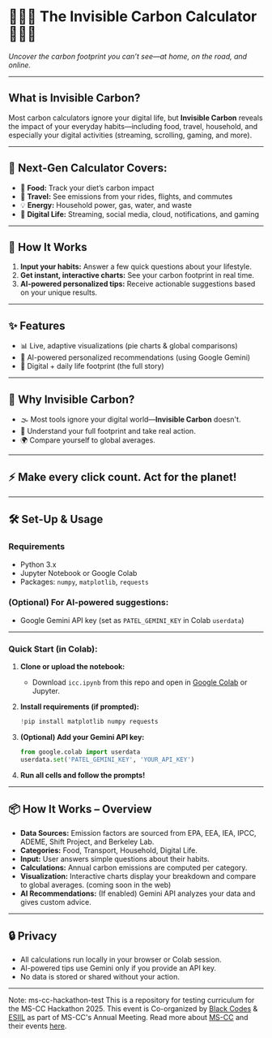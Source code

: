 # 🌱🌱🌱 The Invisible Carbon Calculator 🌱🌱🌱

_Uncover the carbon footprint you can’t see—at home, on the road, and online._

---

## What is **Invisible Carbon**?

Most carbon calculators ignore your digital life, but **Invisible Carbon** reveals the impact of your everyday habits—including food, travel, household, and especially your digital activities (streaming, scrolling, gaming, and more).

---

## 🚀 **Next-Gen Calculator Covers:**
- 🍔 **Food:** Track your diet’s carbon impact
- 🚗 **Travel:** See emissions from your rides, flights, and commutes
- 💡 **Energy:** Household power, gas, water, and waste
- 📱 **Digital Life:** Streaming, social media, cloud, notifications, and gaming

---

## 🧭 **How It Works**

1. **Input your habits:** Answer a few quick questions about your lifestyle.
2. **Get instant, interactive charts:** See your carbon footprint in real time.
3. **AI-powered personalized tips:** Receive actionable suggestions based on your unique results.

---

## ✨ **Features**

- 📊 Live, adaptive visualizations (pie charts & global comparisons)
- 🤖 AI-powered personalized recommendations (using Google Gemini)
- 🚦 Digital + daily life footprint (the full story)

---

## 🌱 **Why Invisible Carbon?**
- 🌫️ Most tools ignore your digital world—**Invisible Carbon** doesn't.
- 🌱 Understand your full footprint and take real action.
- 🌍 Compare yourself to global averages.

---

## ⚡ **Make every click count. Act for the planet!**

---

## 🛠️ **Set-Up & Usage**

### **Requirements**

- Python 3.x
- Jupyter Notebook or Google Colab
- Packages: `numpy`, `matplotlib`, `requests`

### **(Optional) For AI-powered suggestions:**
- Google Gemini API key (set as `PATEL_GEMINI_KEY` in Colab `userdata`)

---

### **Quick Start (in Colab):**

1. **Clone or upload the notebook:**
    - Download `icc.ipynb` from this repo and open in [Google Colab](https://colab.research.google.com/) or Jupyter.

2. **Install requirements (if prompted):**
    ```python
    !pip install matplotlib numpy requests
    ```

3. **(Optional) Add your Gemini API key:**
    ```python
    from google.colab import userdata
    userdata.set('PATEL_GEMINI_KEY', 'YOUR_API_KEY')
    ```

4. **Run all cells and follow the prompts!**

---

## 📦 **How It Works – Overview**

- **Data Sources:** Emission factors are sourced from EPA, EEA, IEA, IPCC, ADEME, Shift Project, and Berkeley Lab.
- **Categories:** Food, Transport, Household, Digital Life.
- **Input:** User answers simple questions about their habits.
- **Calculations:** Annual carbon emissions are computed per category.
- **Visualization:** Interactive charts display your breakdown and compare to global averages. (coming soon in the web)
- **AI Recommendations:** (If enabled) Gemini API analyzes your data and gives custom advice.

---

## 🔒 **Privacy**

- All calculations run locally in your browser or Colab session.
- AI-powered tips use Gemini only if you provide an API key.
- No data is stored or shared without your action.

---



Note:
ms-cc-hackathon-test
This is a repository for testing curriculum for the MS-CC Hackathon 2025. This event is Co-organized by [Black Codes](https://theblackcodes.org/) & [ESIIL](https://esiil.org/) as part of MS-CC's Annual Meeting. Read more about [MS-CC](https://ms-cc.org/) and their events [here](https://ms-cc.org/2025-ms-cc-annual-meeting/).
